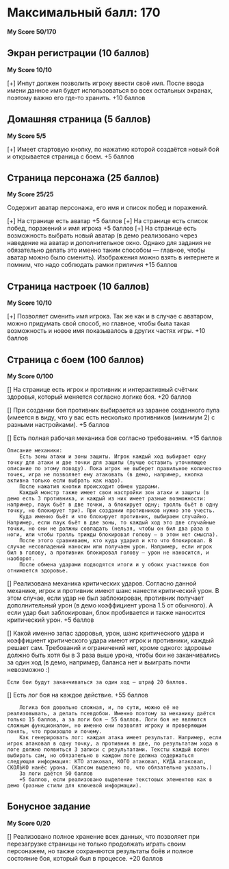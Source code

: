 # Максимальный балл: 170

**My Score 50/170**

## Экран регистрации (10 баллов)

**My Score 10/10**

[+] Инпут должен позволить игроку ввести своё имя. После ввода имени данное имя будет использоваться во всех остальных экранах, поэтому важно его где-то хранить. +10 баллов


## Домашняя страница (5 баллов)

**My Score 5/5**

[+] Имеет стартовую кнопку, по нажатию которой создаётся новый бой и открывается страница с боем. +5 баллов

## Страница персонажа (25 баллов)

**My Score 25/25**

Содержит аватар персонажа, его имя и список побед и поражений.

[+] На странице есть аватар +5 баллов
[+] На странице есть список побед, поражений и имя игрока +5 баллов
[+] На странице есть возможность выбрать новый аватар (в демо реализовано через наведение на аватар и дополнительное окно. Однако для задания не обязательно делать это именно таким способом — главное, чтобы аватар можно было сменить). Изображения можно взять в интернете и помним, что надо соблюдать рамки приличия +15 баллов

## Страница настроек (10 баллов)

**My Score 10/10**

[+] Позволяет сменить имя игрока. Так же как и в случае с аватаром, можно придумать свой способ, но главное, чтобы была такая возможность и новое имя показывалось в других частях игры. +10 баллов

## Страница с боем (100 баллов)

**My Score 0/100**

[] На странице есть игрок и противник и интерактивный счётчик здоровья, который меняется согласно логике боя. +20 баллов

[] При создании боя противник выбирается из заранее созданного пула (имеется в виду, что у вас есть несколько противников (минимум 2) с разными настройками). +5 баллов

[] Есть полная рабочая механика боя согласно требованиям. +15 баллов

    Описание механики:
        Есть зоны атаки и зоны защиты. Игрок каждый ход выбирает одну точку для атаки и две точки для защиты (лучше оставить уточняющее описание по этому поводу). Пока игрок не выберет правильное количество точек, игра не позволяет ему атаковать (в демо, например, кнопка активна только если выбрать как надо).
        После нажатия кнопки происходит обмен ударами.
        Каждый монстр также имеет свои настройки зон атаки и защиты (в демо есть 3 противника, и каждый из них имеет разные возможности: например, паук бьёт в две точки, а блокирует одну; тролль бьёт в одну точку, но блокирует три). При создании противников нужно это учесть.
        Куда именно бьёт и что блокирует противник, выбираем случайно. Например, если паук бьёт в две зоны, то каждый ход это две случайные точки, но они не должны совпадать (нельзя, чтобы он бил два раза в ноги, или чтобы тролль трижды блокировал голову — в этом нет смысла).
        После этого сравниваем, кто куда ударил и кто что блокировал. В случае несовпадений наносим или получаем урон. Например, если игрок бил в голову, а противник блокировал голову — урон не наносится, и наоборот.
        После обмена ударами подводятся итоги и у обоих участников боя отнимается здоровье.

[] Реализована механика критических ударов. Согласно данной механике, игрок и противник имеют шанс нанести критический урон. В этом случае, если удар не был заблокирован, противник получает дополнительный урон (в демо коэффициент урона 1.5 от обычного). А если удар был заблокирован, блок пробивается и также наносится критический урон. +5 баллов

[] Какой именно запас здоровья, урон, шанс критического удара и коэффициент критического удара имеют игрок и противники, каждый решает сам. Требований и ограничений нет, кроме одного: здоровье должно быть хотя бы в 3 раза выше урона, чтобы бои не заканчивались за один ход (в демо, например, баланса нет и выиграть почти невозможно :)

    Если бои будут заканчиваться за один ход — штраф 20 баллов.

[] Есть лог боя на каждое действие. +55 баллов

        Логика боя довольно сложная, и, по сути, можно её не реализовывать, а делать псевдобои. Именно поэтому за механику даётся только 15 баллов, а за логи боя — 55 баллов. Логи боя не являются сложным функционалом, но именно они позволят игроку и проверяющим понять, что произошло и почему.
        Как генерировать лог: каждая атака имеет результат. Например, если игрок атаковал в одну точку, а противник в две, по результатам хода в логе должно появиться 3 записи с результатами. Тексты каждый волен выбирать сам, но обязательно в каждом логе должна содержаться следующая информация: КТО атаковал, КОГО атаковал, КУДА атаковал, СКОЛЬКО нанёс урона. (Капсом выделено то, что обязательно указать.)
        За логи даётся 50 баллов
        +5 баллов, если реализовано выделение текстовых элементов как в демо (разные стили для ключевой информации).

## Бонусное задание

**My Score 0/20**

[] Реализовано полное хранение всех данных, что позволяет при перезагрузке страницы не только продолжать играть своим персонажем, но также сохраняются результаты боёв и полное состояние боя, который был в процессе. +20 баллов